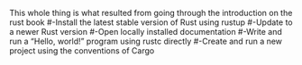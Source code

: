 This whole thing is what resulted from going through the introduction on the rust book
#-Install the latest stable version of Rust using rustup
#-Update to a newer Rust version
#-Open locally installed documentation
#-Write and run a “Hello, world!” program using rustc directly
#-Create and run a new project using the conventions of Cargo
